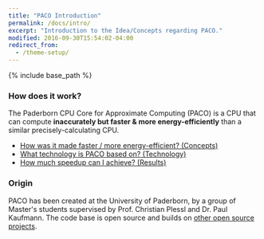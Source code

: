 ```yaml
---
title: "PACO Introduction"
permalink: /docs/intro/
excerpt: "Introduction to the Idea/Concepts regarding PACO."
modified: 2016-09-30T15:54:02-04:00
redirect_from:
  - /theme-setup/
---
```


{% include base_path %}

### How does it work?
The Paderborn CPU Core for Approximate Computing (PACO) is a CPU that can compute **inaccurately but faster & more energy-efficiently** than a similar precisely-calculating CPU.

* [How was it made faster / more energy-efficient? (Concepts)](/paco-cpu/docs/concepts/)
* [What technology is PACO based on? (Technology)](/paco-cpu/docs/technology/)
* [How much speedup can I achieve? (Results)](/paco-cpu/docs/results/)

### Origin
PACO has been created at the University of Paderborn, by a group of Master's students supervised by Prof. Christian Plessl and Dr. Paul Kaufmann. The code base is open source and builds on [other open source projects](/paco-cpu/docs/technology#opensourceprojects).
